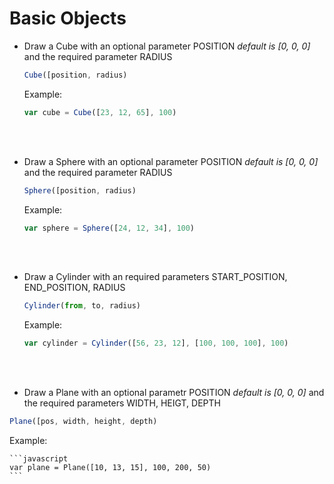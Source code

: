 # Basic Objects
* Draw a Cube with an optional parameter POSITION *default is [0, 0, 0]* and the required parameter RADIUS

  ```javascript
  Cube([position, radius)
  ```
  Example:
  
    ```javascript
    var cube = Cube([23, 12, 65], 100)
    ```
<br></br>
* Draw a Sphere with an optional parameter POSITION *default is [0, 0, 0]* and the required parameter RADIUS

  ```javascript
  Sphere([position, radius)
  ```
  Example:
  
    ```javascript
    var sphere = Sphere([24, 12, 34], 100)
    ```

<br></br>
* Draw a Cylinder with an required parameters START_POSITION, END_POSITION, RADIUS

  ```javascript
  Cylinder(from, to, radius)
  ```
  Example:
  
    ```javascript
    var cylinder = Cylinder([56, 23, 12], [100, 100, 100], 100)
    ```
    
 <br></br>
 * Draw a Plane with an optional parametr POSITION *default is [0, 0, 0]* and the required parameters WIDTH, HEIGT, DEPTH

  ```javascript
  Plane([pos, width, height, depth)
  ```
  Example:
  
    ```javascript
    var plane = Plane([10, 13, 15], 100, 200, 50)
    ```
    
 <br></br>
